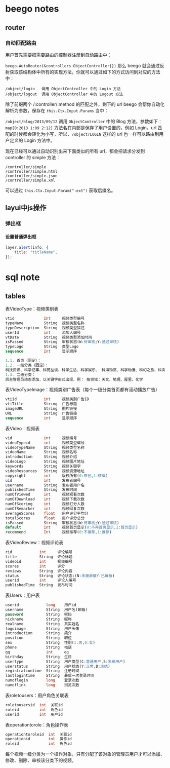 # beego notes

## router

### 自动匹配路由
用户首先需要把需要路由的控制器注册到自动路由中：

`beego.AutoRouter(&controllers.ObjectController{})`
那么 beego 就会通过反射获取该结构体中所有的实现方法，你就可以通过如下的方式访问到对应的方法中：
```
/object/login   调用 ObjectController 中的 Login 方法
/object/logout  调用 ObjectController 中的 Logout 方法
```
除了前缀两个 /:controller/:method 的匹配之外，剩下的 url beego 会帮你自动化解析为参数，保存在 `this.Ctx.Input.Params` 当中：

`/object/blog/2013/09/12`  调用 `ObjectController` 中的 Blog 方法，参数如下：`map[0:2013 1:09 2:12]`
方法名在内部是保存了用户设置的，例如 Login，url 匹配的时候都会转化为小写，所以，`/object/LOGIN` 这样的 url 也一样可以路由到用户定义的 Login 方法中。

现在已经可以通过自动识别出来下面类似的所有 url，都会把请求分发到 controller 的 simple 方法：
```
/controller/simple
/controller/simple.html
/controller/simple.json
/controller/simple.xml
```
可以通过 `this.Ctx.Input.Param(":ext")` 获取后缀名。


## layui中js操作

### 弹出框

#### 设置普通弹出框
```javascript
layer.alert(info, {
    title: "titleName",
});
```


# sql note

## tables
表VideoType：视频类别表 
```sql
vtid             Int     视频类型编号
typeName         String  视频类型名称
typeDescription  String  视频类型描述
userId           int     添加人编号
vtDate           String  视频类型添加时间
isPassed         String  审核状态(W:待审核;Y:通过审核)
typeLogo         String  类型Logo
sequence         Int     显示顺序

1.1. 首页（固定）： 
1.2. 一级分类（固定）：
科技资讯、科学记事、科苑丛谈、科学生活、科学娱乐、 科海钩沉、科学动漫、科幻之旅、科海拾贝、科海求真 
1.3. 二级分类： 
后台管理员动态添加，以关键字形式出现，例： 按领域：天文、地理、屋里、化学
```
表VideoTypeImage：视频类别广告表（每个一级分类首页都有滚动播放广告）  
```sql
vtiid            int     视频类别广告ID
vtiTitle         String  广告标题
imageURL         String  图片链接
URL              String  广告链接
sequence         int     显示顺序 
```
表Video：视频表 
```sql
vid              int     视频编号
videoTypeid      int     视频类型编号
videoTypeName    String  视频类型名称
videoName        String  视频名称
introduction     String  视频介绍
videoLogo        String  视频图片地址
keywords         String  视频关键字
videoResources   String  视频资源地址
copyright        int     版权所有(0:原创,1:转载)
uid              int     发布者编号
username         String  发布者用户名
publishedTime    String  发布时间
numOfViewed      int     视频观看次数
numOfDownload    int     视频下载次数
numOfScoring     int     视频打分人数
numOfRemarker    int     视频回复次数
averageScores    float   用户评分平均分
totalScores      float   用户评分总分
isPassed         String  审核状态(W:待审核;Y:通过审核)
default          Int     视频首页显示(0:不再首页显示,1:首页显示)
recommend        Int     视频推荐(0:不推荐,1:推荐)
```
表VideoReview：视频评论表 
```sql
rid            int     评论编号
title          String  评论标题
videoid        int     视频编号
scores         int     评分
reviews        String  评论内容
status         String  评论状态:(N:未被屏蔽Y:已屏蔽)
userid         int     评论人编号
publishedTime  String  发布时间
```
表Users：用户表  
```sql
userid            long    用户id
username          String  用户名(邮箱)
password          String  密码
nickname          String  昵称
realname          String  真实姓名
logoimage         String  用户头像
introduction      String  简介
position          String  职位
sex               String  性别(1:男,0:女)
phone             String  电话
qq                int     qq
birthday          String  生日
usertype          String  用户类型(C:普通用户,S:系统用户)
userstatus        String  用户状态(Y:正常,D:冻结)
registrationtime  String  注册时间
lastlogintime     String  最后一次登录时间
numoflogin        long    登录次数
numoflink         long    浏览次数
```
表roletousers：用户角色关联表 
```sql
roletousersid  int  关联id
roleid         int  角色id
userid         int  用户id 
```
表operationtorole：角色操作表 
```sql
operationtoroleid  int  关联id
operationid        int  操作id
roleid             int  角色id
```

每个视频一级分类为一个操作对象，只有分配了该对象的管理员用户才可以添加、修改、删除、审核该分类下的视频。    